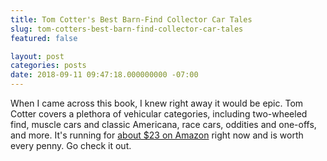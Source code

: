 ```yaml
---
title: Tom Cotter's Best Barn-Find Collector Car Tales
slug: tom-cotters-best-barn-find-collector-car-tales
featured: false

layout: post
categories: posts
date: 2018-09-11 09:47:18.000000000 -07:00
---
```


When I came across this book, I knew right away it would be epic. Tom Cotter covers a plethora of vehicular categories, including two-wheeled find, muscle cars and classic Americana, race cars, oddities and one-offs, and more. It's running for [about $23 on Amazon](https://amzn.to/2x7L4pY) right now and is worth every penny. Go check it out.

